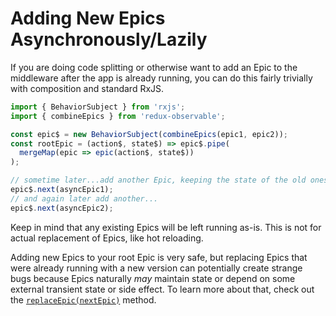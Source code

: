 # Adding New Epics Asynchronously/Lazily

If you are doing code splitting or otherwise want to add an Epic to the middleware after the app is already running, you can do this fairly trivially with composition and standard RxJS.

```js
import { BehaviorSubject } from 'rxjs';
import { combineEpics } from 'redux-observable';

const epic$ = new BehaviorSubject(combineEpics(epic1, epic2));
const rootEpic = (action$, state$) => epic$.pipe(
  mergeMap(epic => epic(action$, state$))
);

// sometime later...add another Epic, keeping the state of the old ones...
epic$.next(asyncEpic1);
// and again later add another...
epic$.next(asyncEpic2);
```

Keep in mind that any existing Epics will be left running as-is. This is not for actual replacement of Epics, like hot reloading.

Adding new Epics to your root Epic is very safe, but replacing Epics that were already running with a new version can potentially create strange bugs because Epics naturally _may_ maintain state or depend on some external transient state or side effect. To learn more about that, check out the [`replaceEpic(nextEpic)`](HotModuleReplacement.md) method.
